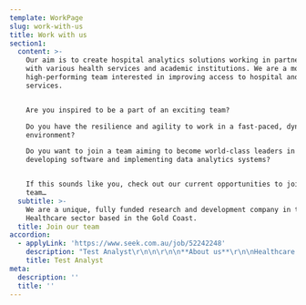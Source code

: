```yaml
---
template: WorkPage
slug: work-with-us
title: Work with us
section1:
  content: >-
    Our aim is to create hospital analytics solutions working in partnership
    with various health services and academic institutions. We are a motivated,
    high-performing team interested in improving access to hospital and health
    services.


    Are you inspired to be a part of an exciting team?

    Do you have the resilience and agility to work in a fast-paced, dynamic
    environment?

    Do you want to join a team aiming to become world-class leaders in
    developing software and implementing data analytics systems?


    If this sounds like you, check out our current opportunities to join our
    team…
  subtitle: >-
    We are a unique, fully funded research and development company in the
    Healthcare sector based in the Gold Coast.
  title: Join our team
accordion:
  - applyLink: 'https://www.seek.com.au/job/52242248'
    description: "Test Analyst\r\n\n\r\n\n**About us**\r\n\nHealthcare Logic is one of Queensland’s fastest growing technology start-ups, and we are aiming for global market leadership within the next five years. We build software to help hospitals work better.  \n\nOur flagship product is SystemView: a new-to-the-world analytics platform using high-frequency data automation and a proprietary UI to give clinical and executive leaders in hospitals previously unobtainable insights and actionable data.  \r\n\n\r\n\n**Role Summary**\r\n\nThe Test Analyst role sits within Healthcare Logic’s Quality team. We are kind, flexible and great communicators eager to support others. We work alongside data engineers, web engineers and the customer success team (who support our end-users).\r\n\nMembers of the Quality team are both organised and agile. While they are great at planning ahead to coordinate upcoming events, they are also able to adapt plans when the unexpected arises. Team members are able to identify and assess risk, manage appropriate escalations and work with those around them to mitigate or resolve the risk.\r\n\nThe Test Analyst will report to the Lead Test Analyst and will work collaboratively and flexibly within a small team.\r\n\n\r\n\n**Desirable Skills and Qualities**\r\n\nThe successful candidate will be a fast learner with the ability to meet deadlines as required. They should have a keen eye for detail and have a challenging and enquiring mind. They will also possess:\r\n\n\r\n\n* A basic knowledge of software testing and the SDLC\r\n* Good analytical skills\r\n* Good communication and teamwork skills\r\n* While not mandatory, an ISTQB foundation level certificate and experience with SQL will be advantageous.\r\n\n\r\r\n\n**Key responsibilities**\r\n\nThe Test Analyst will work on both new feature releases and bug fixes and is responsible for:\r\n\n\r\n\n* Identifying, defining and verifying test items\r\n* Evaluating and reporting the outcome of test cycles\r\n* Monitoring test coverage\r\n* Creating and updating test artifacts such as test scenarios, test plans and test summary reports\r\n* Reporting and following up on defects in JIRA\r\n* Flagging potential product enhancements\r\n* The ideal candidate will be willing to help coordinate release testing and deployments to multiple test- and production environments.\r\n\n\r\n\n\r\n\n**Job benefits and perks**\r\n\n* Join a team at the cutting edge of Healthcare analytics to improve patient outcomes worldwide\r\n* Full-time – permanent contract (38 hours per week, Mon-Fri)\r\n* Office days are in a modern office space with awesome views (2 days per week)\r\n* You can work from home with flexible hours (3 days per week)\r\n* Potential to work and collaborate internationally\r\n* Opportunity for promotion as the company grows and your performance exceeds expectations\r\n* Regular team offsite gatherings promoting social interaction, education and training and professional development"
    title: Test Analyst
meta:
  description: ''
  title: ''
---
```


